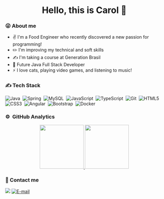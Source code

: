 <h1 align="center"> Hello, this is Carol 👋</h1>
   
### :stuck_out_tongue_winking_eye: About me 

   - ✌️ I'm a Food Engineer who recently discovered a new passion for programming!
   - ✏️ I'm improving my technical and soft skills
   - ✍️ I'm taking a course at Generation Brasil
   - 🔆 Future Java Full Stack Developer
   - ⚡ I love cats, playing video games, and listening to music!
   
 
### ✍️ Tech Stack
![Java](https://img.shields.io/badge/Java-ED8B00?style=for-the-badge&logo=java&logoColor=white)&nbsp;
![Spring](https://img.shields.io/badge/Spring-6DB33F?style=for-the-badge&logo=spring&logoColor=white)&nbsp;
![MySQL](https://img.shields.io/badge/MySQL-00000F?style=for-the-badge&logo=mysql&logoColor=white)&nbsp;
![JavaScript](https://img.shields.io/badge/JavaScript-F7DF1E?style=for-the-badge&logo=javascript&logoColor=black)&nbsp;
![TypeScript](https://img.shields.io/badge/TypeScript-007ACC?style=for-the-badge&logo=typescript&logoColor=white)&nbsp;
![Git](https://img.shields.io/badge/Git-F05032?style=for-the-badge&logo=git&logoColor=white)&nbsp;
![HTML5](https://img.shields.io/badge/HTML5-E34F26?style=for-the-badge&logo=html5&logoColor=white)&nbsp;
![CSS3](https://img.shields.io/badge/CSS3-1572B6?style=for-the-badge&logo=css3&logoColor=white)&nbsp;
![Angular](https://img.shields.io/badge/Angular-DD0031?style=for-the-badge&logo=angular&logoColor=white)&nbsp;
![Bootstrap](https://img.shields.io/badge/Bootstrap-563D7C?style=for-the-badge&logo=bootstrap&logoColor=white)&nbsp;
![Docker](https://img.shields.io/badge/Docker-2CA5E0?style=for-the-badge&logo=docker&logoColor=white)&nbsp;
 

### ⚙️ &nbsp;GitHub Analytics
<p align="center">
<a href="https://github.com/Carolguida">
  <img height="140em" src="https://github-readme-stats-eight-theta.vercel.app/api?username=Carolguida&show_icons=true&theme=algolia&include_all_commits=true&count_private=true"/>
  <img height="140em" src="https://github-readme-stats-eight-theta.vercel.app/api/top-langs/?username=Carolguida&layout=compact&langs_count=8&theme=algolia"/>
</a>
</p>

### :speech_balloon: Contact me
<p align="left">
<a href ="https://www.linkedin.com/in/carolina-guida/"><img src = "https://img.shields.io/badge/linkedin-%230077B5.svg?&style=for-the-badge&logo=linkedin&logoColor=white"/></a>
<a href ="mailto:carolinaguidaa@gmail.com"><img alt="E-mail" src="https://img.shields.io/badge/Gmail-D14836?style=for-the-badge&logo=gmail&logoColor=white"/></a>
</p>
 
           

